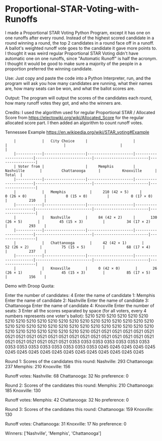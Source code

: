 # Proportional-STAR-Voting-with-Runoffs
I made a Proportional STAR Voting Python Program, except it has one on one runoffs after every round. Instead of the highest scored candidate in a round winning a round, the top 2 candidates in a round face off in a runoff. A ballot's weighted runoff vote goes to the candidate it gave more points to.
I thought it was weird regular Proportional STAR Voting didn't have automatic one on one runoffs, since "Automatic Runoff" is half the acronym. I thought it would be good to make sure a majority of the people in a proportion preferred the winning candidate. 

Use: Just copy and paste the code into a Python Interpreter, run, and the program will ask you how many candidates are running, what their names are, how many seats can be won, and what the ballot scores are.

Output: The program will output the scores of the candidates each round, how many runoff votes they got, and who the winners are.

Credits: I used the algorithm used for regular Proportional STAR / Allocated Score from https://electowiki.org/wiki/Allocated_Score for the regular allocated score part. I then added an algorithm to count runoff votes.


 
Tennessee Example https://en.wikipedia.org/wiki/STAR_voting#Example
       
        |            |   City Choice     |                     |                       |                          |                         |                 |
        |------------|-------------------|---------------------|-----------------------|--------------------------|-------------------------|-----------------|
        | Voter from |                   |     Memphis         |       Nashville       |         Chattanooga      |          Knoxville      |          Total  |
        |------------|-------------------|---------------------|-----------------------|--------------------------|-------------------------|-----------------| 
        |            |   Memphis 	       |     210 (42 × 5) 	  |       0 (26 × 0) 	    |         0 (15 × 0) 	     |          0 (17 × 0) 	   |          210    | 
        |------------|-------------------|---------------------|-----------------------|--------------------------|-------------------------|-----------------|
        |            |   Nashville 	     |     84 (42 × 2) 	   |       130 (26 × 5) 	  |         45 (15 × 3) 	    |          34 (17 × 2) 	  |          293    |
        |------------|-------------------|---------------------|-----------------------|--------------------------|-------------------------|-----------------|
        |            |   Chattanooga 	   |     42 (42 × 1) 	   |       52 (26 × 2) 	   |         75 (15 × 5) 	    |          68 (17 × 4) 	  |          237    |
        |------------|-------------------|---------------------|-----------------------|--------------------------|-------------------------|-----------------|
        |            |   Knoxville 	     |     0 (42 × 0) 	    |       26 (26 × 1) 	   |         45 (15 × 3) 	    |          85 (17 × 5) 	  |          156    |





Demo with Droop Quota:

Enter the number of candidates: 4
Enter the name of candidate 1: Memphis
Enter the name of candidate 2: Nashville
Enter the name of candidate 3: Chattanooga
Enter the name of candidate 4: Knoxville
Enter the number of seats: 3
Enter all the scores separated by space (for all voters, every 4 numbers represents one voter's ballot): 5210 5210 5210 5210 5210 5210 5210 5210 5210 5210 5210 5210 5210 5210 5210 5210 5210 5210 5210 5210 5210 5210 5210 5210 5210 5210 5210 5210 5210 5210 5210 5210 5210 5210 5210 5210 5210 5210 5210 5210 5210 5210 0521 0521 0521 0521 0521 0521 0521 0521 0521 0521 0521 0521 0521 0521 0521 0521 0521 0521 0521 0521 0521 0521 0521 0521 0521 0521 0353 0353 0353 0353 0353 0353 0353 0353 0353 0353 0353 0353 0353 0353 0353 0245 0245 0245 0245 0245 0245 0245 0245 0245 0245 0245 0245 0245 0245 0245 0245 0245

Round 1:
Scores of the candidates this round:
Nashville: 293
Chattanooga: 237
Memphis: 210
Knoxville: 156

Runoff votes:
Nashville: 68
Chattanooga: 32
No preference: 0

Round 2:
Scores of the candidates this round:
Memphis: 210
Chattanooga: 185
Knoxville: 130

Runoff votes:
Memphis: 42
Chattanooga: 32
No preference: 0

Round 3:
Scores of the candidates this round:
Chattanooga: 159
Knoxville: 130

Runoff votes:
Chattanooga: 31
Knoxville: 17
No preference: 0

Winners: ['Nashville', 'Memphis', 'Chattanooga']
